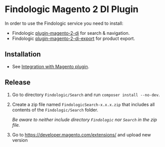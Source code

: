# Findologic Magento 2 DI Plugin

In order to use the Findologic service you need to install:
* Findologic [plugin-magento-2-di](https://github.com/findologic/plugin-magento-2-di) for search & navigation.
* Findologic [plugin-magento-2-di-export](https://github.com/findologic/plugin-magento-2-di-export/) for product export.

## Installation
* See [Integration with Magento plugin](https://docs.findologic.com/doku.php?id=integration_documentation:magento).
 
## Release
1. Go to directory `Findologic/Search` and run `composer install --no-dev`.
1. Create a zip file named `FindologicSearch-x.x.x.zip` that includes all contents of the `Findologic/Search` folder.
   
   *Be aware to neither include directory `Findologic` nor `Search` in the zip file.*
1. Go to https://developer.magento.com/extensions/ and upload new version
